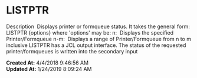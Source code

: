 # LISTPTR

Description  Displays printer or formqueue status. It takes the general form:  LISTPTR {options} where 'options' may be: n:  Displays the specified Printer/Formqueue n-m:  Displays a range of Printer/Formqueue from n to m inclusive LISTPTR has a JCL output interface. The status of the requested printer/formqueues is written into the secondary input   

**Created At:** 4/4/2018 9:46:56 AM  
**Updated At:** 1/24/2019 8:09:24 AM  


